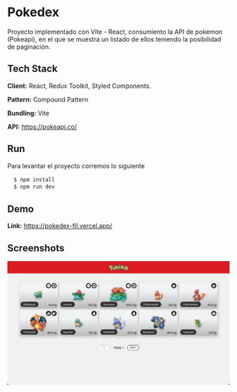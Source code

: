 
# Pokedex

Proyecto implementado con Vite - React, consumiento la API de pokemon (Pokeapi), en el que se muestra un listado de ellos teniendo la posibilidad de paginación.




## Tech Stack

**Client:** React, Redux Toolkit, Styled Components.

**Pattern:** Compound Pattern

**Bundling:** Vite

**API:** https://pokeapi.co/




## Run

Para levantar el proyecto corremos lo siguiente

```bash
  $ npm install
  $ npm run dev
```

## Demo

**Link:** https://pokedex-fil.vercel.app/

## Screenshots

![App Screenshot](https://github.com/FredonRa/pokedex/blob/main/assets/screenshots/demo.png)

